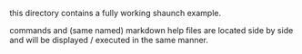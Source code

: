 this directory contains a fully working shaunch example.

commands and (same named) markdown help files are located side by side and will be displayed / executed in the same manner.
